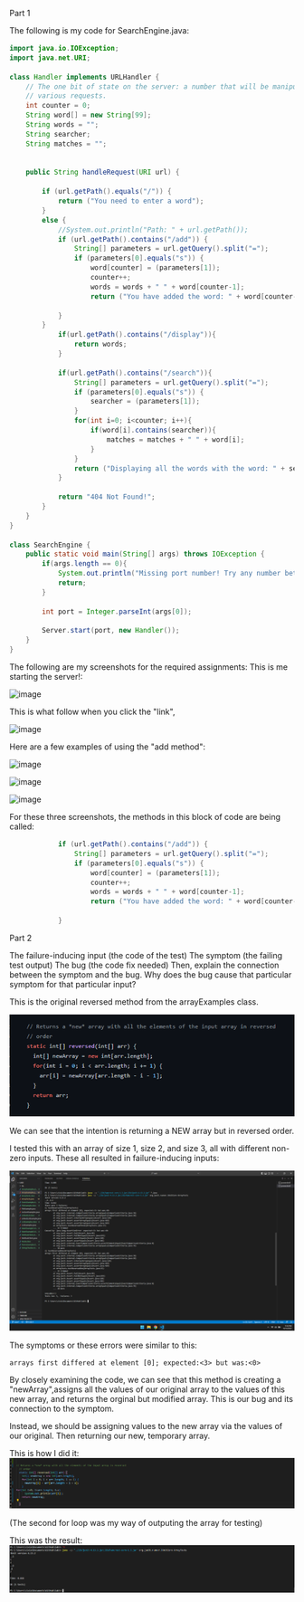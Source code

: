 Part 1

The following is my code for SearchEngine.java:

```java
import java.io.IOException;
import java.net.URI;

class Handler implements URLHandler {
    // The one bit of state on the server: a number that will be manipulated by
    // various requests.
    int counter = 0;
    String word[] = new String[99];  
    String words = "";
    String searcher;
    String matches = "";


    public String handleRequest(URI url) {
        
        if (url.getPath().equals("/")) {
            return ("You need to enter a word");
        } 
        else {
            //System.out.println("Path: " + url.getPath());
            if (url.getPath().contains("/add")) {
                String[] parameters = url.getQuery().split("=");
                if (parameters[0].equals("s")) {
                    word[counter] = (parameters[1]);
                    counter++;
                    words = words + " " + word[counter-1];
                    return ("You have added the word: " + word[counter-1]);
                
            }
        }
            if(url.getPath().contains("/display")){
                return words;
            }

            if(url.getPath().contains("/search")){
                String[] parameters = url.getQuery().split("=");
                if (parameters[0].equals("s")) {
                    searcher = (parameters[1]);
                }
                for(int i=0; i<counter; i++){
                    if(word[i].contains(searcher)){
                        matches = matches + " " + word[i];
                    }
                }
                return ("Displaying all the words with the word: " + searcher + " \n" + matches);
            }

            return "404 Not Found!";
        }
    }
}

class SearchEngine {
    public static void main(String[] args) throws IOException {
        if(args.length == 0){
            System.out.println("Missing port number! Try any number between 1024 to 49151");
            return;
        }

        int port = Integer.parseInt(args[0]);

        Server.start(port, new Handler());
    }
}
```

The following are my screenshots for the required assignments:
This is me starting the server!:

![image](https://user-images.githubusercontent.com/86514102/198816185-ccd6714c-221f-498b-8d0d-0697119f6015.png)

This is what follow when you click the "link", 

![image](https://user-images.githubusercontent.com/86514102/198816226-994aec12-04f1-47d6-b3d8-5fb8220391c8.png)

Here are a few examples of using the "add method":

![image](https://user-images.githubusercontent.com/86514102/198816301-be83bc18-a835-463a-a2dc-160c5149fbd2.png)

![image](https://user-images.githubusercontent.com/86514102/198816306-9ce3c39b-c28f-490a-b2a0-0b637f17ea37.png)

![image](https://user-images.githubusercontent.com/86514102/198816319-70850953-8431-4045-800e-9ac4b1f87cf7.png)

For these three screenshots, the methods in this block of code are being called: 
```java
            if (url.getPath().contains("/add")) {
                String[] parameters = url.getQuery().split("=");
                if (parameters[0].equals("s")) {
                    word[counter] = (parameters[1]);
                    counter++;
                    words = words + " " + word[counter-1];
                    return ("You have added the word: " + word[counter-1]);
                
            }
```




Part 2

The failure-inducing input (the code of the test)
The symptom (the failing test output)
The bug (the code fix needed)
Then, explain the connection between the symptom and the bug. Why does the bug cause that particular symptom for that particular input?

This is the original reversed method from the arrayExamples class. 

![array](original%20reversed.png)

We can see that the intention is returning a NEW array but in reversed order. 

I tested this with an array of size 1, size 2, and size 3, all with different non-zero inputs. These all resulted in failure-inducing inputs:

![errors](three%20errors.png)

The symptoms or these errors were similar to this:

```
arrays first differed at element [0]; expected:<3> but was:<0>
```

By closely examining the code, we can see that this method is creating a "newArray",assigns all the values of our original array to the values of this new array, and returns the orginal but modified array. This is our bug and its connection to the symptom.

Instead, we should be assigning values to the new array via the values of our original. Then returning our new, temporary array.



This is how I did it:
![reverse changed](changed%20reverse.png)

(The second for loop was my way of outputing the array for testing)

This was the result:
![the result of array changes](the%20result%20of%20array%20changes.png)

